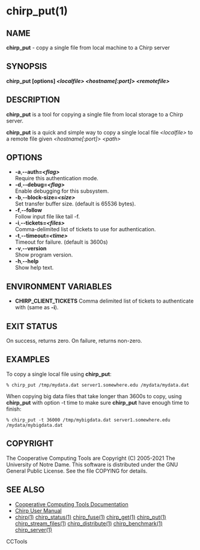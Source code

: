 






















# chirp_put(1)

## NAME
**chirp_put** - copy a single file from local machine to a Chirp server

## SYNOPSIS
**chirp_put [options] _&lt;localfile&gt;_ _&lt;hostname[:port]&gt;_ _&lt;remotefile&gt;_**

## DESCRIPTION

**chirp_put** is a tool for copying a single file from local storage to a Chirp server.

**chirp_put** is a quick and simple way to copy a single local file _&lt;localfile&gt;_ to a remote file given _&lt;hostname[:port]&gt;_ _&lt;path&gt;_

## OPTIONS


- **-a**,**--auth=_&lt;flag&gt;_**<br />Require this authentication mode.
- **-d**,**--debug=_&lt;flag&gt;_**<br />Enable debugging for this subsystem.
- **-b**,**--block-size=_&lt;size&gt;_**<br />Set transfer buffer size. (default is 65536 bytes).
- **-f**,**--follow**<br />Follow input file like tail -f.
- **-i**,**--tickets=_&lt;files&gt;_**<br />Comma-delimited list of tickets to use for authentication.
- **-t**,**--timeout=_&lt;time&gt;_**<br />Timeout for failure. (default is 3600s)
- **-v**,**--version**<br />Show program version.
- **-h**,**--help**<br />Show help text.


## ENVIRONMENT VARIABLES


- **CHIRP_CLIENT_TICKETS** Comma delimited list of tickets to authenticate with (same as **-i**).


## EXIT STATUS
On success, returns zero.  On failure, returns non-zero.

## EXAMPLES

To copy a single local file using **chirp_put**:

```
% chirp_put /tmp/mydata.dat server1.somewhere.edu /mydata/mydata.dat
```

When copying big data files that take longer than 3600s to copy, using **chirp_put** with option -t time to make sure **chirp_put** have enough time to finish:

```
% chirp_put -t 36000 /tmp/mybigdata.dat server1.somewhere.edu /mydata/mybigdata.dat
```


## COPYRIGHT

The Cooperative Computing Tools are Copyright (C) 2005-2021 The University of Notre Dame.  This software is distributed under the GNU General Public License.  See the file COPYING for details.

## SEE ALSO


- [Cooperative Computing Tools Documentation]("../index.html")
- [Chirp User Manual]("../chirp.html")
- [chirp(1)](chirp.md)  [chirp_status(1)](chirp_status.md)  [chirp_fuse(1)](chirp_fuse.md)  [chirp_get(1)](chirp_get.md)  [chirp_put(1)](chirp_put.md)  [chirp_stream_files(1)](chirp_stream_files.md)  [chirp_distribute(1)](chirp_distribute.md)  [chirp_benchmark(1)](chirp_benchmark.md)  [chirp_server(1)](chirp_server.md)


CCTools
